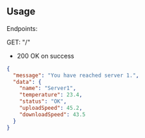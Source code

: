 ## Usage

Endpoints:

GET:
"/"

- 200 OK on success

```json
{
  "message": "You have reached server 1.",
  "data": {
    "name": "Server1",
    "temperature": 23.4,
    "status": "OK",
    "uploadSpeed": 45.2,
    "downloadSpeed": 43.5
  }
}
```
